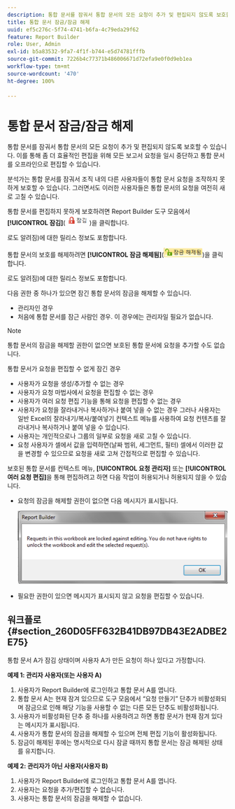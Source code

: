 ```yaml
---
description: 통합 문서를 잠궈서 통합 문서의 모든 요청이 추가 및 편집되지 않도록 보호할 수 있습니다. 이를 통해 좀 더 효율적인 편집을 위해 모든 보고서 요청을 일시 중단하고 통합 문서를 오프라인으로 편집할 수 있습니다.
title: 통합 문서 잠금/잠금 해제
uuid: ef5c276c-5f74-4741-b6fa-4c79eda29f62
feature: Report Builder
role: User, Admin
exl-id: b5a83532-9fa7-4f1f-b744-e5d74781fffb
source-git-commit: 7226b4c77371b486006671d72efa9e0f0d9eb1ea
workflow-type: tm+mt
source-wordcount: '470'
ht-degree: 100%

---
```


# 통합 문서 잠금/잠금 해제

통합 문서를 잠궈서 통합 문서의 모든 요청이 추가 및 편집되지 않도록 보호할 수 있습니다. 이를 통해 좀 더 효율적인 편집을 위해 모든 보고서 요청을 일시 중단하고 통합 문서를 오프라인으로 편집할 수 있습니다.

분석가는 통합 문서를 잠궈서 조직 내의 다른 사용자들이 통합 문서 요청을 조작하지 못하게 보호할 수 있습니다. 그러면서도 이러한 사용자들은 통합 문서의 요청을 여전히 새로 고칠 수 있습니다.

통합 문서를 편집하지 못하게 보호하려면 Report Builder 도구 모음에서 **[!UICONTROL 잠김]**(![](assets/locked_icon.png))을 클릭합니다.

로도 알려짐)에 대한 릴리스 정보도 포함합니다.

통합 문서의 보호를 해제하려면 **[!UICONTROL 잠금 해제됨]**(![](assets/unlocked_icon.png))을 클릭합니다.

로도 알려짐)에 대한 릴리스 정보도 포함합니다.

다음 권한 중 하나가 있으면 잠긴 통합 문서의 잠금을 해제할 수 있습니다.

* 관리자인 경우
* 처음에 통합 문서를 잠근 사람인 경우. 이 경우에는 관리자일 필요가 없습니다.

>[!NOTE]
>
>통합 문서의 잠금을 해제할 권한이 없으면 보호된 통합 문서에 요청을 추가할 수도 없습니다.

통합 문서가 요청을 편집할 수 없게 잠긴 경우

* 사용자가 요청을 생성/추가할 수 없는 경우
* 사용자가 요청 마법사에서 요청을 편집할 수 없는 경우
* 사용자가 여러 요청 편집 기능을 통해 요청을 편집할 수 없는 경우
* 사용자가 요청을 잘라내거나 복사하거나 붙여 넣을 수 없는 경우 그러나 사용자는 일반 Excel의 잘라내기/복사/붙여넣기 컨텍스트 메뉴를 사용하여 요청 컨텐츠를 잘라내거나 복사하거나 붙여 넣을 수 있습니다.
* 사용자는 개인적으로나 그룹의 일부로 요청을 새로 고칠 수 있습니다.
* 요청 사용자가 셀에서 값을 입력하면(날짜 범위, 세그먼트, 필터) 셀에서 이러한 값을 변경할 수 있으므로 요청을 새로 고쳐 간접적으로 편집할 수 있습니다.

보호된 통합 문서를 컨텍스트 메뉴, **[!UICONTROL 요청 관리자]** 또는 **[!UICONTROL 여러 요청 편집]**&#x200B;을 통해 편집하려고 하면 다음 작업이 허용되거나 허용되지 않을 수 있습니다.

* 요청의 잠금을 해제할 권한이 없으면 다음 메시지가 표시됩니다.

   ![](assets/locked_workbook_error.png)

* 필요한 권한이 있으면 메시지가 표시되지 않고 요청을 편집할 수 있습니다.

## 워크플로 {#section_260D05FF632B41DB97DB43E2ADBE2E75}

통합 문서 A가 잠김 상태이며 사용자 A가 만든 요청이 하나 있다고 가정합니다.

**예제 1: 관리자 사용자(또는 사용자 A)**

1. 사용자가 Report Builder에 로그인하고 통합 문서 A를 엽니다.
1. 통합 문서 A는 현재 잠겨 있으므로 도구 모음에서 “요청 만들기” 단추가 비활성화되며 잠금으로 인해 해당 기능을 사용할 수 없는 다른 모든 단추도 비활성화됩니다.
1. 사용자가 비활성화된 단추 중 하나를 사용하려고 하면 통합 문서가 현재 잠겨 있다는 메시지가 표시됩니다.
1. 사용자가 통합 문서의 잠금을 해제할 수 있으며 전체 편집 기능이 활성화됩니다.
1. 잠금이 해제된 후에는 명시적으로 다시 잠글 때까지 통합 문서는 잠금 해제된 상태를 유지합니다.

**예제 2: 관리자가 아닌 사용자(사용자 B)**

1. 사용자가 Report Builder에 로그인하고 통합 문서 A를 엽니다.
1. 사용자는 요청을 추가/편집할 수 없습니다.
1. 사용자는 통합 문서의 잠금을 해제할 수 없습니다.
